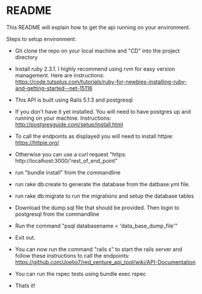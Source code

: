 # README

This README will explain how to get the api running on your environment.

Steps to setup environment:
* Git clone the repo on your local machine and "CD" into the project directory

* Install ruby 2.3.1. I highly recommend using rvm for easy version management. Here are instructions: https://code.tutsplus.com/tutorials/ruby-for-newbies-installing-ruby-and-getting-started--net-15116

* This API is built using Rails 5.1.3 and postgresql

* If you don't have it yet installed. You will need to have postgres up and running on your machine. Instructions: http://postgresguide.com/setup/install.html


* To call the endpoints as displayed you will need to install httpie: https://httpie.org/

*  Otherwise you can use a curl request "https: http://localhost:3000/'rest_of_end_point"

* run  "bundle install" from the commandline

* run rake db:create to generate the database from the datbase.yml file.

* run rake db:migrate to run the migrations and setup the database tables

* Download the dump.sql file that should be provided. Then login to postgresql from the commandline

* Run the command "psql databasename < 'data_base_dump_file'"

* Exit out.

* You can now run the command "rails s" to start the rails server and follow these instructions to call the endpoints: https://github.com/Joelio7/red_venture_api_tool/wiki/API-Documentation

* You can run the rspec tests using bundle exec rspec

* Thats it!
